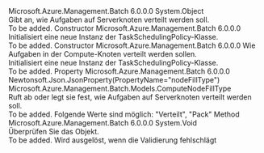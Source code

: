 <Type Name="TaskSchedulingPolicy" FullName="Microsoft.Azure.Management.Batch.Models.TaskSchedulingPolicy">
  <TypeSignature Language="C#" Value="public class TaskSchedulingPolicy" />
  <TypeSignature Language="ILAsm" Value=".class public auto ansi beforefieldinit TaskSchedulingPolicy extends System.Object" />
  <TypeSignature Language="DocId" Value="T:Microsoft.Azure.Management.Batch.Models.TaskSchedulingPolicy" />
  <TypeSignature Language="VB.NET" Value="Public Class TaskSchedulingPolicy" />
  <TypeSignature Language="F#" Value="type TaskSchedulingPolicy = class" />
  <AssemblyInfo>
    <AssemblyName>Microsoft.Azure.Management.Batch</AssemblyName>
    <AssemblyVersion>6.0.0.0</AssemblyVersion>
  </AssemblyInfo>
  <Base>
    <BaseTypeName>System.Object</BaseTypeName>
  </Base>
  <Interfaces />
  <Docs>
    <summary>
            Gibt an, wie Aufgaben auf Serverknoten verteilt werden soll.
            </summary>
    <remarks>To be added.</remarks>
  </Docs>
  <Members>
    <Member MemberName=".ctor">
      <MemberSignature Language="C#" Value="public TaskSchedulingPolicy ();" />
      <MemberSignature Language="ILAsm" Value=".method public hidebysig specialname rtspecialname instance void .ctor() cil managed" />
      <MemberSignature Language="DocId" Value="M:Microsoft.Azure.Management.Batch.Models.TaskSchedulingPolicy.#ctor" />
      <MemberSignature Language="VB.NET" Value="Public Sub New ()" />
      <MemberType>Constructor</MemberType>
      <AssemblyInfo>
        <AssemblyName>Microsoft.Azure.Management.Batch</AssemblyName>
        <AssemblyVersion>6.0.0.0</AssemblyVersion>
      </AssemblyInfo>
      <Parameters />
      <Docs>
        <summary>
            Initialisiert eine neue Instanz der TaskSchedulingPolicy-Klasse.
            </summary>
        <remarks>To be added.</remarks>
      </Docs>
    </Member>
    <Member MemberName=".ctor">
      <MemberSignature Language="C#" Value="public TaskSchedulingPolicy (Microsoft.Azure.Management.Batch.Models.ComputeNodeFillType nodeFillType);" />
      <MemberSignature Language="ILAsm" Value=".method public hidebysig specialname rtspecialname instance void .ctor(valuetype Microsoft.Azure.Management.Batch.Models.ComputeNodeFillType nodeFillType) cil managed" />
      <MemberSignature Language="DocId" Value="M:Microsoft.Azure.Management.Batch.Models.TaskSchedulingPolicy.#ctor(Microsoft.Azure.Management.Batch.Models.ComputeNodeFillType)" />
      <MemberSignature Language="VB.NET" Value="Public Sub New (nodeFillType As ComputeNodeFillType)" />
      <MemberSignature Language="F#" Value="new Microsoft.Azure.Management.Batch.Models.TaskSchedulingPolicy : Microsoft.Azure.Management.Batch.Models.ComputeNodeFillType -&gt; Microsoft.Azure.Management.Batch.Models.TaskSchedulingPolicy" Usage="new Microsoft.Azure.Management.Batch.Models.TaskSchedulingPolicy nodeFillType" />
      <MemberType>Constructor</MemberType>
      <AssemblyInfo>
        <AssemblyName>Microsoft.Azure.Management.Batch</AssemblyName>
        <AssemblyVersion>6.0.0.0</AssemblyVersion>
      </AssemblyInfo>
      <Parameters>
        <Parameter Name="nodeFillType" Type="Microsoft.Azure.Management.Batch.Models.ComputeNodeFillType" />
      </Parameters>
      <Docs>
        <param name="nodeFillType">Wie Aufgaben in der Compute-Knoten verteilt werden sollen.</param>
        <summary>
            Initialisiert eine neue Instanz der TaskSchedulingPolicy-Klasse.
            </summary>
        <remarks>To be added.</remarks>
      </Docs>
    </Member>
    <Member MemberName="NodeFillType">
      <MemberSignature Language="C#" Value="public Microsoft.Azure.Management.Batch.Models.ComputeNodeFillType NodeFillType { get; set; }" />
      <MemberSignature Language="ILAsm" Value=".property instance valuetype Microsoft.Azure.Management.Batch.Models.ComputeNodeFillType NodeFillType" />
      <MemberSignature Language="DocId" Value="P:Microsoft.Azure.Management.Batch.Models.TaskSchedulingPolicy.NodeFillType" />
      <MemberSignature Language="VB.NET" Value="Public Property NodeFillType As ComputeNodeFillType" />
      <MemberSignature Language="F#" Value="member this.NodeFillType : Microsoft.Azure.Management.Batch.Models.ComputeNodeFillType with get, set" Usage="Microsoft.Azure.Management.Batch.Models.TaskSchedulingPolicy.NodeFillType" />
      <MemberType>Property</MemberType>
      <AssemblyInfo>
        <AssemblyName>Microsoft.Azure.Management.Batch</AssemblyName>
        <AssemblyVersion>6.0.0.0</AssemblyVersion>
      </AssemblyInfo>
      <Attributes>
        <Attribute>
          <AttributeName>Newtonsoft.Json.JsonProperty(PropertyName="nodeFillType")</AttributeName>
        </Attribute>
      </Attributes>
      <ReturnValue>
        <ReturnType>Microsoft.Azure.Management.Batch.Models.ComputeNodeFillType</ReturnType>
      </ReturnValue>
      <Docs>
        <summary>
            Ruft ab oder legt sie fest, wie Aufgaben auf Serverknoten verteilt werden soll.
            </summary>
        <value>To be added.</value>
        <remarks>
            Folgende Werte sind möglich: "Verteilt", "Pack"
            </remarks>
      </Docs>
    </Member>
    <Member MemberName="Validate">
      <MemberSignature Language="C#" Value="public virtual void Validate ();" />
      <MemberSignature Language="ILAsm" Value=".method public hidebysig newslot virtual instance void Validate() cil managed" />
      <MemberSignature Language="DocId" Value="M:Microsoft.Azure.Management.Batch.Models.TaskSchedulingPolicy.Validate" />
      <MemberSignature Language="VB.NET" Value="Public Overridable Sub Validate ()" />
      <MemberSignature Language="F#" Value="abstract member Validate : unit -&gt; unit&#xA;override this.Validate : unit -&gt; unit" Usage="taskSchedulingPolicy.Validate " />
      <MemberType>Method</MemberType>
      <AssemblyInfo>
        <AssemblyName>Microsoft.Azure.Management.Batch</AssemblyName>
        <AssemblyVersion>6.0.0.0</AssemblyVersion>
      </AssemblyInfo>
      <ReturnValue>
        <ReturnType>System.Void</ReturnType>
      </ReturnValue>
      <Parameters />
      <Docs>
        <summary>
            Überprüfen Sie das Objekt.
            </summary>
        <remarks>To be added.</remarks>
        <exception cref="T:Microsoft.Rest.ValidationException">
            Wird ausgelöst, wenn die Validierung fehlschlägt
            </exception>
      </Docs>
    </Member>
  </Members>
</Type>